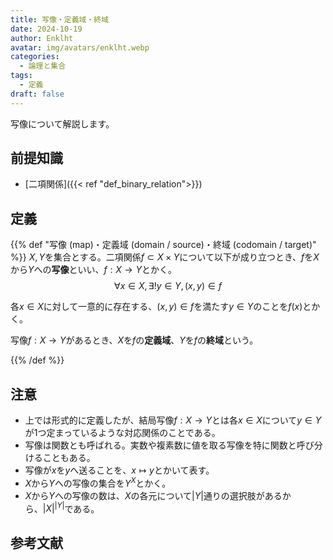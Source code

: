 ```yaml
---
title: 写像・定義域・終域
date: 2024-10-19
author: Enklht
avatar: img/avatars/enklht.webp
categories:
  - 論理と集合
tags:
  - 定義
draft: false
---
```


写像について解説します。

<!--more-->

## 前提知識

- [二項関係]({{< ref "def_binary_relation">}})

## 定義

{{% def "写像 (map)・定義域 (domain / source)・終域 (codomain / target)" %}}
$X, Y$を集合とする。二項関係$f \subset X \times Y$について以下が成り立つとき、$f$を$X$から$Y$への**写像**といい、$f: X \to Y$とかく。
$$\forall x \in X, \exists! y \in Y, (x, y) \in f$$

各$x \in X$に対して一意的に存在する、$(x, y) \in f$を満たす$y \in Y$のことを$f(x)$とかく。

写像$f: X \to Y$があるとき、$X$を$f$の**定義域**、$Y$を$f$の**終域**という。

{{% /def %}}

## 注意

- 上では形式的に定義したが、結局写像$f: X \to Y$とは各$x \in X$について$y \in Y$が1つ定まっているような対応関係のことである。
- 写像は関数とも呼ばれる。実数や複素数に値を取る写像を特に関数と呼び分けることもある。
- 写像が$x$を$y$へ送ることを、$x \mapsto y$とかいて表す。
- $X$から$Y$への写像の集合を$Y^{X}$とかく。
- $X$から$Y$への写像の数は、$X$の各元について$|Y|$通りの選択肢があるから、$|X|^{|Y|}$である。

## 参考文献
